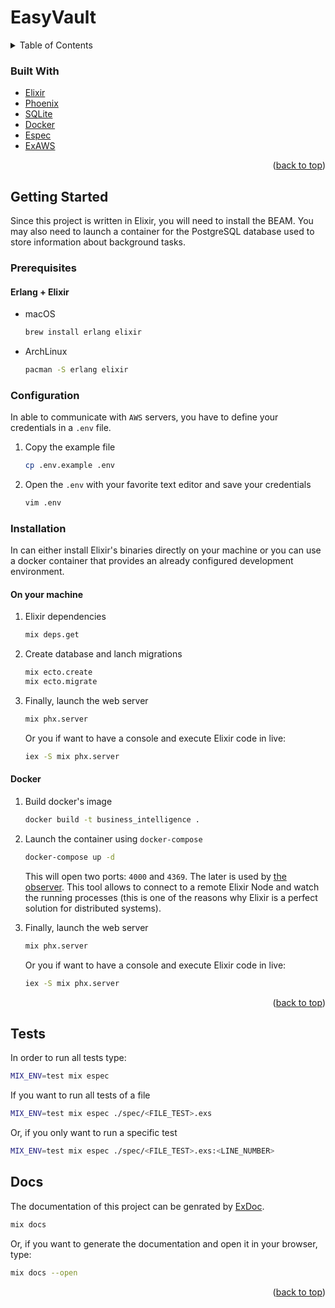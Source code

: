 # EasyVault
<a name="readme-top"></a>
<details>
  <summary>Table of Contents</summary>
  <ol>
    <li>
        <a href="#built-with">Built With</a>
    </li>
    <li>
      <a href="#getting-started">Getting Started</a>
      <ul>
        <li><a href="#prerequisites">Prerequisites</a></li>
        <li><a href="#configuration">Configuration</a></li>
        <li><a href="#installation">Installation</a></li>
      </ul>
    </li>
    <li><a href="#tests">Tests</a></li>
    <li><a href="#documentation">Documentation</a></li>
    <li><a href="#debugging">Debugging</a></li>
    <li><a href="#license">License</a></li>
  </ol>
</details>

### Built With

* [Elixir][elixir-url]
* [Phoenix][phoenix-url]
* [SQLite][sqlite-url]
* [Docker][oban-url]
* [Espec][espec-url]
* [ExAWS][exaws-url]

<p align="right">(<a href="#readme-top">back to top</a>)</p>

<!-- GETTING STARTED -->
## Getting Started
Since this project is written in Elixir, you will need to install the BEAM.
You may also need to launch a container for the PostgreSQL database used to store information about background tasks.

### Prerequisites
#### Erlang + Elixir
- macOS
  ```sh
  brew install erlang elixir
  ```
- ArchLinux
  ```sh
  pacman -S erlang elixir
  ```

### Configuration
In able to communicate with `AWS` servers, you have to define your credentials in a `.env` file.

1. Copy the example file
    ```sh
    cp .env.example .env
    ```

2. Open the `.env` with your favorite text editor and save your credentials
    ```sh
    vim .env
    ```

### Installation
In can either install Elixir's binaries directly on your machine or you can use a docker container that provides an already configured development environment.

#### On your machine

1. Elixir dependencies
   ```sh
   mix deps.get
   ```
2. Create database and lanch migrations
   ```sh
   mix ecto.create
   mix ecto.migrate
   ```
6. Finally, launch the web server
   ```sh
   mix phx.server
   ```

   Or you if want to have a console and execute Elixir code in live:
   
   ```sh
   iex -S mix phx.server
   ```

#### Docker

1. Build docker's image
   ```sh
   docker build -t business_intelligence .
   ```
2. Launch the container using `docker-compose`
   ```sh
   docker-compose up -d
   ```
   This will open two ports: `4000` and `4369`. The later is used by [the observer](https://elixir-lang.org/getting-started/debugging.html#observer). This tool allows to connect to a remote Elixir Node and watch the running processes (this is one of the reasons why Elixir is a perfect solution for distributed systems). 

6. Finally, launch the web server
   ```sh
   mix phx.server
   ```

   Or you if want to have a console and execute Elixir code in live:
   
   ```sh
   iex -S mix phx.server
   ```

<p align="right">(<a href="#readme-top">back to top</a>)</p>

## Tests
In order to run all tests type:

```sh
MIX_ENV=test mix espec
```

If you want to run all tests of a file
```sh
MIX_ENV=test mix espec ./spec/<FILE_TEST>.exs
```

Or, if you only want to run a specific test
```sh
MIX_ENV=test mix espec ./spec/<FILE_TEST>.exs:<LINE_NUMBER>
```

## Docs
The documentation of this project can be genrated by [ExDoc](https://github.com/elixir-lang/ex_doc).
```sh
mix docs
```

Or, if you want to generate the documentation and open it in your browser, type:
```sh
mix docs --open
```

<p align="right">(<a href="#readme-top">back to top</a>)</p>

<!-- MARKDOWN LINKS & IMAGES -->
<!-- https://www.markdownguide.org/basic-syntax/#reference-style-links -->
[elixir-url]: https://elixir-lang.org
[phoenix-url]: https://www.phoenixframework.org
[sqlite-url]: https://www.sqlite.org
[postgresql-url]: https://www.postgresql.org
[oban-url]: https://github.com/sorentwo/oban
[bootstrap-url]: https://getbootstrap.com
[exaws-url]: https://github.com/ex-aws/ex_aws
[espec-url]: https://github.com/antonmi/espec
